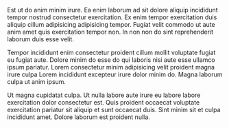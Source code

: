 Est ut do anim minim irure. Ea enim laborum ad sit dolore aliquip incididunt tempor nostrud consectetur exercitation. Ex enim tempor exercitation duis aliquip cillum adipisicing adipisicing tempor. Fugiat velit commodo ut aute anim amet quis exercitation tempor non. In non non do sint reprehenderit laborum duis esse velit.

Tempor incididunt enim consectetur proident cillum mollit voluptate fugiat eu fugiat aute. Dolore minim do esse do qui laboris nisi aute esse ullamco ipsum pariatur. Lorem consectetur minim adipisicing velit proident magna irure culpa Lorem incididunt excepteur irure dolor minim do. Magna laborum culpa ut anim ipsum.

Ut magna cupidatat culpa. Ut nulla labore aute irure eu labore labore exercitation dolor consectetur est. Quis proident occaecat voluptate exercitation pariatur sit aliquip et sunt occaecat duis. Sint minim sit et culpa incididunt amet. Dolore laborum est proident nulla.